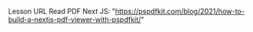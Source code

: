 Lesson URL Read PDF Next JS:
"https://pspdfkit.com/blog/2021/how-to-build-a-nextjs-pdf-viewer-with-pspdfkit/"